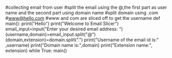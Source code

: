 #collecting email from user
#split the email using the @,the first part as user name and the second part using domain name
#split domain using .com
#www@hello.com
#www and com are sliced off to get the username
def main():
    print("Hello")
    print("Welcome to Email Slicer")
    email_input=input("Enter your desired email address: ")
    (username,domain)=email_input.split("@")
    (domain,extension)=domain.split(".")
    print("Username of the email id is:" ,username)
    print("Domain name is:",domain)
    print("Extension name:", extension)
while True:
    main()

